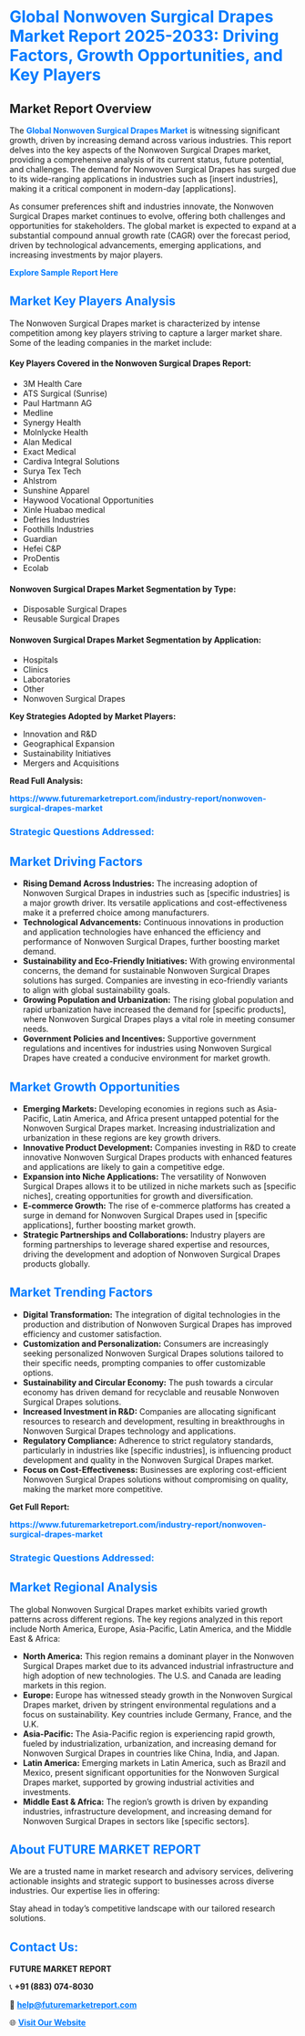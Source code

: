 <h1 style="color: #007BFF;">Global Nonwoven Surgical Drapes Market Report 2025-2033: Driving Factors, Growth Opportunities, and Key Players</h1>

<section id="overview">
<h2>Market Report Overview</h2>
<p>The <a href="https://www.futuremarketreport.com/industry-report/nonwoven-surgical-drapes-market" style="color: #007BFF; text-decoration: none;"><strong>Global Nonwoven Surgical Drapes Market</strong></a> is witnessing significant growth, driven by increasing demand across various industries. This report delves into the key aspects of the Nonwoven Surgical Drapes market, providing a comprehensive analysis of its current status, future potential, and challenges. The demand for Nonwoven Surgical Drapes has surged due to its wide-ranging applications in industries such as [insert industries], making it a critical component in modern-day [applications].</p>
<p>As consumer preferences shift and industries innovate, the Nonwoven Surgical Drapes market continues to evolve, offering both challenges and opportunities for stakeholders. The global market is expected to expand at a substantial compound annual growth rate (CAGR) over the forecast period, driven by technological advancements, emerging applications, and increasing investments by major players.</p>
</section>

<section id="overview">
<p><a href="https://www.futuremarketreport.com/request-sample/reportId=122982" style="color: #007BFF; text-decoration: none;"><strong>Explore Sample Report Here</strong></a></p>
</section>

<section id="key-players">
<h2 style="color: #007BFF;">Market Key Players Analysis</h2>
<p>The Nonwoven Surgical Drapes market is characterized by intense competition among key players striving to capture a larger market share. Some of the leading companies in the market include:</p>
<h4>Key Players Covered in the Nonwoven Surgical Drapes Report:</h4>
<ul><li>3M Health Care</li><li>ATS Surgical (Sunrise)</li><li>Paul Hartmann AG</li><li>Medline</li><li>Synergy Health</li><li>Molnlycke Health</li><li>Alan Medical</li><li>Exact Medical</li><li>Cardiva Integral Solutions</li><li>Surya Tex Tech</li><li>Ahlstrom</li><li>Sunshine Apparel</li><li>Haywood Vocational Opportunities</li><li>Xinle Huabao medical</li><li>Defries Industries</li><li>Foothills Industries</li><li>Guardian</li><li>Hefei C&amp;P</li><li>ProDentis</li><li>Ecolab</li></ul>
<h4>Nonwoven Surgical Drapes Market Segmentation by Type:</h4>
<ul><li>Disposable Surgical Drapes</li><li>Reusable Surgical Drapes</li></ul>

<h4>Nonwoven Surgical Drapes Market Segmentation by Application:</h4>
<ul><li>Hospitals</li><li>Clinics</li><li>Laboratories</li><li>Other</li><li>Nonwoven Surgical Drapes</li></ul>
<p><strong>Key Strategies Adopted by Market Players:</strong></p>
<ul>
<li>Innovation and R&D</li>
<li>Geographical Expansion</li>
<li>Sustainability Initiatives</li>
<li>Mergers and Acquisitions</li>
</ul>
</section>

<section>
<p><strong>Read Full Analysis: </strong></p><a href="https://www.futuremarketreport.com/industry-report/nonwoven-surgical-drapes-market" style="color: #007BFF; text-decoration: none;"><strong>https://www.futuremarketreport.com/industry-report/nonwoven-surgical-drapes-market</strong></a>
<h3 style="color: #007BFF;">Strategic Questions Addressed:</h3>
</section>

<section id="driving-factors">
<h2 style="color: #007BFF;">Market Driving Factors</h2>
<ul>
<li><strong>Rising Demand Across Industries:</strong> The increasing adoption of Nonwoven Surgical Drapes in industries such as [specific industries] is a major growth driver. Its versatile applications and cost-effectiveness make it a preferred choice among manufacturers.</li>
<li><strong>Technological Advancements:</strong> Continuous innovations in production and application technologies have enhanced the efficiency and performance of Nonwoven Surgical Drapes, further boosting market demand.</li>
<li><strong>Sustainability and Eco-Friendly Initiatives:</strong> With growing environmental concerns, the demand for sustainable Nonwoven Surgical Drapes solutions has surged. Companies are investing in eco-friendly variants to align with global sustainability goals.</li>
<li><strong>Growing Population and Urbanization:</strong> The rising global population and rapid urbanization have increased the demand for [specific products], where Nonwoven Surgical Drapes plays a vital role in meeting consumer needs.</li>
<li><strong>Government Policies and Incentives:</strong> Supportive government regulations and incentives for industries using Nonwoven Surgical Drapes have created a conducive environment for market growth.</li>
</ul>
</section>

<section id="growth-opportunities">
<h2 style="color: #007BFF;">Market Growth Opportunities</h2>
<ul>
<li><strong>Emerging Markets:</strong> Developing economies in regions such as Asia-Pacific, Latin America, and Africa present untapped potential for the Nonwoven Surgical Drapes market. Increasing industrialization and urbanization in these regions are key growth drivers.</li>
<li><strong>Innovative Product Development:</strong> Companies investing in R&D to create innovative Nonwoven Surgical Drapes products with enhanced features and applications are likely to gain a competitive edge.</li>
<li><strong>Expansion into Niche Applications:</strong> The versatility of Nonwoven Surgical Drapes allows it to be utilized in niche markets such as [specific niches], creating opportunities for growth and diversification.</li>
<li><strong>E-commerce Growth:</strong> The rise of e-commerce platforms has created a surge in demand for Nonwoven Surgical Drapes used in [specific applications], further boosting market growth.</li>
<li><strong>Strategic Partnerships and Collaborations:</strong> Industry players are forming partnerships to leverage shared expertise and resources, driving the development and adoption of Nonwoven Surgical Drapes products globally.</li>
</ul>
</section>

<section id="trending-factors">
<h2 style="color: #007BFF;">Market Trending Factors</h2>
<ul>
<li><strong>Digital Transformation:</strong> The integration of digital technologies in the production and distribution of Nonwoven Surgical Drapes has improved efficiency and customer satisfaction.</li>
<li><strong>Customization and Personalization:</strong> Consumers are increasingly seeking personalized Nonwoven Surgical Drapes solutions tailored to their specific needs, prompting companies to offer customizable options.</li>
<li><strong>Sustainability and Circular Economy:</strong> The push towards a circular economy has driven demand for recyclable and reusable Nonwoven Surgical Drapes solutions.</li>
<li><strong>Increased Investment in R&D:</strong> Companies are allocating significant resources to research and development, resulting in breakthroughs in Nonwoven Surgical Drapes technology and applications.</li>
<li><strong>Regulatory Compliance:</strong> Adherence to strict regulatory standards, particularly in industries like [specific industries], is influencing product development and quality in the Nonwoven Surgical Drapes market.</li>
<li><strong>Focus on Cost-Effectiveness:</strong> Businesses are exploring cost-efficient Nonwoven Surgical Drapes solutions without compromising on quality, making the market more competitive.</li>
</ul>
</section>

<section>
<p><strong>Get Full Report: </strong></p><a href="https://www.futuremarketreport.com/industry-report/nonwoven-surgical-drapes-market" style="color: #007BFF; text-decoration: none;"><strong>https://www.futuremarketreport.com/industry-report/nonwoven-surgical-drapes-market</strong></a>
<h3 style="color: #007BFF;">Strategic Questions Addressed:</h3>
</section>


<section id="regional-analysis">
<h2 style="color: #007BFF;">Market Regional Analysis</h2>
<p>The global Nonwoven Surgical Drapes market exhibits varied growth patterns across different regions. The key regions analyzed in this report include North America, Europe, Asia-Pacific, Latin America, and the Middle East & Africa:</p>
<ul>
<li><strong>North America:</strong> This region remains a dominant player in the Nonwoven Surgical Drapes market due to its advanced industrial infrastructure and high adoption of new technologies. The U.S. and Canada are leading markets in this region.</li>
<li><strong>Europe:</strong> Europe has witnessed steady growth in the Nonwoven Surgical Drapes market, driven by stringent environmental regulations and a focus on sustainability. Key countries include Germany, France, and the U.K.</li>
<li><strong>Asia-Pacific:</strong> The Asia-Pacific region is experiencing rapid growth, fueled by industrialization, urbanization, and increasing demand for Nonwoven Surgical Drapes in countries like China, India, and Japan.</li>
<li><strong>Latin America:</strong> Emerging markets in Latin America, such as Brazil and Mexico, present significant opportunities for the Nonwoven Surgical Drapes market, supported by growing industrial activities and investments.</li>
<li><strong>Middle East & Africa:</strong> The region’s growth is driven by expanding industries, infrastructure development, and increasing demand for Nonwoven Surgical Drapes in sectors like [specific sectors].</li>
</ul>
</section>

<footer>
<h2 style="color: #007BFF;">About FUTURE MARKET REPORT</h2>
<p>We are a trusted name in market research and advisory services, delivering actionable insights and strategic support to businesses across diverse industries. Our expertise lies in offering:</p>

<p>Stay ahead in today’s competitive landscape with our tailored research solutions.</p>

<h2 style="color: #007BFF;">Contact Us:</h2>
<p><strong>FUTURE MARKET REPORT</strong></p>
<p>📞 <strong>+91 (883) 074-8030</strong></p>
<p>📧 <strong><a href="mailto:help@futuremarketreport.com" style="color: #007BFF;">help@futuremarketreport.com</a></strong></p>
<p>🌐 <strong><a href="https://www.futuremarketreport.com/" style="color: #007BFF;">Visit Our Website</a></strong></p>
</footer>